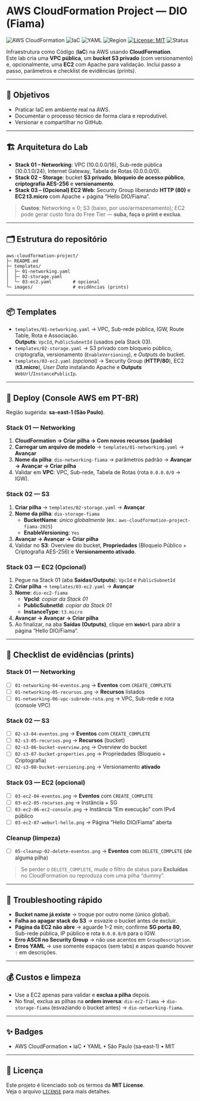 # AWS CloudFormation Project — DIO (Fiama)

![AWS CloudFormation](https://img.shields.io/badge/AWS-CloudFormation-orange?logo=amazon-aws)
![IaC](https://img.shields.io/badge/IaC-CloudFormation-blue)
![YAML](https://img.shields.io/badge/Made%20with-YAML-2ea44f)
![Region](https://img.shields.io/badge/Region-sa--east--1-success)
[![License: MIT](https://img.shields.io/badge/License-MIT-green.svg)](LICENSE)
![Status](https://img.shields.io/badge/Status-Lab%20completo-brightgreen)


Infraestrutura como Código (**IaC**) na AWS usando **CloudFormation**.  
Este lab cria uma **VPC pública**, um **bucket S3 privado** (com versionamento) e, opcionalmente, uma **EC2** com Apache para validação. Inclui passo a passo, parâmetros e checklist de evidências (prints).

---

## 🎯 Objetivos
- Praticar IaC em ambiente real na AWS.
- Documentar o processo técnico de forma clara e reprodutível.
- Versionar e compartilhar no GitHub.

---

## 🏗️ Arquitetura do Lab
- **Stack 01 – Networking**: VPC (10.0.0.0/16), Sub-rede pública (10.0.1.0/24), Internet Gateway, Tabela de Rotas (0.0.0.0/0).
- **Stack 02 – Storage**: bucket **S3 privado**, **bloqueio de acesso público**, **criptografia AES-256** e **versionamento**.
- **Stack 03 – (Opcional) EC2 Web**: Security Group liberando **HTTP (80)** e **EC2 t3.micro** com Apache + página “Hello DIO/Fiama”.

> **Custos**: Networking ≈ 0; S3 (baixo, por uso/armazenamento); EC2 pode gerar custo fora do Free Tier — **suba, faça o print e exclua**.

---

## 🗂️ Estrutura do repositório
```
aws-cloudformation-project/
├─ README.md
├─ templates/
│  ├─ 01-networking.yaml
│  ├─ 02-storage.yaml
│  └─ 03-ec2.yaml        # opcional
└─ images/               # evidências (prints)
```

---

## 📦 Templates
- `templates/01-networking.yaml` → VPC, Sub-rede pública, IGW, Route Table, Rota e Associação.  
  **Outputs**: `VpcId`, `PublicSubnetId` (usados pela Stack 03).
- `templates/02-storage.yaml` → S3 privado com bloqueio público, criptografia, versionamento (`EnableVersioning`), e *Outputs* do bucket.
- `templates/03-ec2.yaml` *(opcional)* → Security Group (**HTTP/80**), EC2 (**t3.micro**), *User Data* instalando Apache e **Outputs** `WebUrl`/`InstancePublicIp`.

---

## 🚀 Deploy (Console AWS em PT-BR)
Região sugerida: **sa-east-1 (São Paulo)**.

### Stack 01 — Networking
1. **CloudFormation → Criar pilha → Com novos recursos (padrão)**  
2. **Carregar um arquivo de modelo** → `templates/01-networking.yaml` → **Avançar**  
3. **Nome da pilha**: `dio-networking-fiama` → parâmetros padrão → **Avançar → Avançar → Criar pilha**  
4. Validar em **VPC**: VPC, Sub-rede, Tabela de Rotas (rota `0.0.0.0/0` → IGW).

### Stack 02 — S3
1. **Criar pilha** → `templates/02-storage.yaml` → **Avançar**  
2. **Nome da pilha**: `dio-storage-fiama`  
   - **BucketName**: *único globalmente* (ex.: `aws-cloudformation-project-fiama-2025`)  
   - **EnableVersioning**: `Yes`  
3. **Avançar → Avançar → Criar pilha**  
4. Validar no **S3**: Overview do bucket, **Propriedades** (Bloqueio Público + Criptografia AES-256) e **Versionamento ativado**.

### Stack 03 — EC2 (Opcional)
1. Pegue na Stack 01 (aba **Saídas/Outputs**): `VpcId` e `PublicSubnetId`  
2. **Criar pilha** → `templates/03-ec2.yaml` → **Avançar**  
3. **Nome**: `dio-ec2-fiama`  
   - **VpcId**: *copiar da Stack 01*  
   - **PublicSubnetId**: *copiar da Stack 01*  
   - **InstanceType**: `t3.micro`  
4. **Avançar → Avançar → Criar pilha**  
5. Ao finalizar, na aba **Saídas (Outputs)**, clique em **`WebUrl`** para abrir a página “Hello DIO/Fiama”.

---

## 📸 Checklist de evidências (prints)

### Stack 01 — Networking
- [ ] `01-networking-04-eventos.png` → **Eventos** com `CREATE_COMPLETE`  
- [ ] `01-networking-05-recursos.png` → **Recursos** listados  
- [ ] `01-networking-06-vpc-subrede-rota.png` → VPC, Sub-rede e rota (console VPC)

### Stack 02 — S3
- [ ] `02-s3-04-eventos.png` → **Eventos** com `CREATE_COMPLETE`  
- [ ] `02-s3-05-recursos.png` → **Recursos** (bucket)  
- [ ] `02-s3-06-bucket-overview.png` → Overview do bucket  
- [ ] `02-s3-07-bucket-properties.png` → Propriedades (Bloqueio + Criptografia)  
- [ ] `02-s3-08-bucket-versioning.png` → Versionamento **ativado**

### Stack 03 — EC2 (opcional)
- [ ] `03-ec2-04-eventos.png` → **Eventos** com `CREATE_COMPLETE`  
- [ ] `03-ec2-05-recursos.png` → Instância + SG  
- [ ] `03-ec2-06-ec2-console.png` → Instância “Em execução” com IPv4 público  
- [ ] `03-ec2-07-weburl-hello.png` → Página “Hello DIO/Fiama” aberta

### Cleanup (limpeza)
- [ ] `05-cleanup-02-delete-eventos.png` → **Eventos** com `DELETE_COMPLETE` (de alguma pilha)

> Se perder o `DELETE_COMPLETE`, mude o filtro de status para **Excluídas** no CloudFormation ou reproduza com uma pilha “dummy”.

---

## 🔧 Troubleshooting rápido
- **Bucket name já existe** → troque por outro nome (único global).  
- **Falha ao apagar stack do S3** → esvazie o bucket antes de excluir.  
- **Página da EC2 não abre** → aguarde 1–2 min; confirme **SG porta 80**, Sub-rede pública, IP público e rota `0.0.0.0/0` para o IGW.  
- **Erro ASCII no Security Group** → não use acentos em `GroupDescription`.  
- **Erros YAML** → use somente espaços (sem tabs) e aspas quando houver `:` em descrições.

---

## 💰 Custos e limpeza
- Use a EC2 apenas para validar e **exclua a pilha** depois.  
- No final, exclua as pilhas na **ordem inversa**: `dio-ec2-fiama` → `dio-storage-fiama` (esvaziando o bucket antes) → `dio-networking-fiama`.

---

## ✨ Badges
- AWS CloudFormation • IaC • YAML • São Paulo (sa‑east‑1) • MIT

---

## 🧾 Licença
Este projeto é licenciado sob os termos da **MIT License**.  
Veja o arquivo [`LICENSE`](LICENSE) para mais detalhes.
